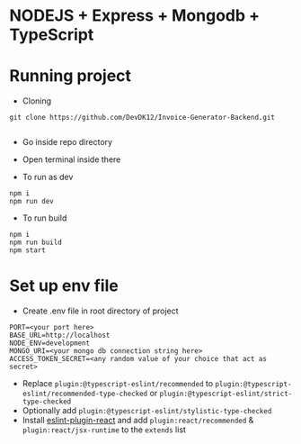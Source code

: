# NODEJS + Express + Mongodb + TypeScript 




# Running project 



- Cloning 
```
git clone https://github.com/DevDK12/Invoice-Generator-Backend.git


```

- Go inside repo directory
- Open terminal inside there


- To run as dev

```
npm i
npm run dev
```
- To run build 

```
npm i
npm run build
npm start
```





# Set up env file 
- Create .env file in root directory of project

```env
PORT=<your port here>
BASE_URL=http://localhost
NODE_ENV=development
MONGO_URI=<your mongo db connection string here>
ACCESS_TOKEN_SECRET=<any random value of your choice that act as secret>
```










- Replace `plugin:@typescript-eslint/recommended` to `plugin:@typescript-eslint/recommended-type-checked` or `plugin:@typescript-eslint/strict-type-checked`
- Optionally add `plugin:@typescript-eslint/stylistic-type-checked`
- Install [eslint-plugin-react](https://github.com/jsx-eslint/eslint-plugin-react) and add `plugin:react/recommended` & `plugin:react/jsx-runtime` to the `extends` list
